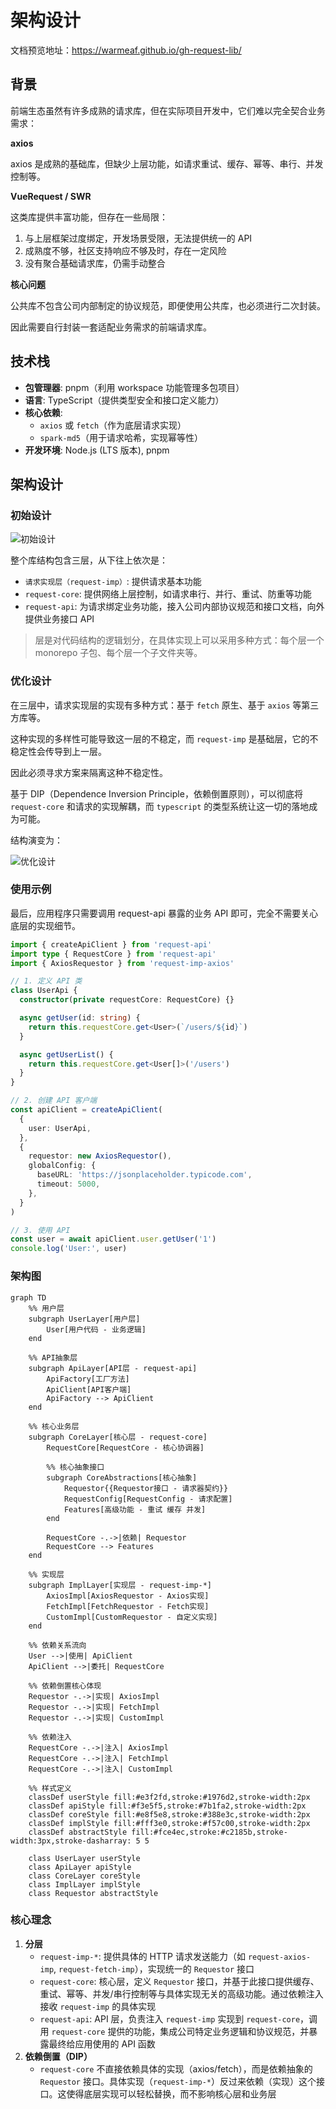 # 架构设计

文档预览地址：https://warmeaf.github.io/gh-request-lib/

## 背景

前端生态虽然有许多成熟的请求库，但在实际项目开发中，它们难以完全契合业务需求：

**axios**

axios 是成熟的基础库，但缺少上层功能，如请求重试、缓存、幂等、串行、并发控制等。

**VueRequest / SWR**

这类库提供丰富功能，但存在一些局限：

1. 与上层框架过度绑定，开发场景受限，无法提供统一的 API
2. 成熟度不够，社区支持响应不够及时，存在一定风险
3. 没有聚合基础请求库，仍需手动整合

**核心问题**

公共库不包含公司内部制定的协议规范，即便使用公共库，也必须进行二次封装。

因此需要自行封装一套适配业务需求的前端请求库。

## 技术栈

- **包管理器**: pnpm（利用 workspace 功能管理多包项目）
- **语言**: TypeScript（提供类型安全和接口定义能力）
- **核心依赖**:
  - `axios` 或 `fetch`（作为底层请求实现）
  - `spark-md5`（用于请求哈希，实现幂等性）
- **开发环境**: Node.js (LTS 版本), pnpm

## 架构设计

### 初始设计

![初始设计](./assets/design01.png)

整个库结构包含三层，从下往上依次是：

- `请求实现层（request-imp）`: 提供请求基本功能
- `request-core`: 提供网络上层控制，如请求串行、并行、重试、防重等功能
- `request-api`: 为请求绑定业务功能，接入公司内部协议规范和接口文档，向外提供业务接口 API

> 层是对代码结构的逻辑划分，在具体实现上可以采用多种方式：每个层一个 monorepo 子包、每个层一个子文件夹等。

### 优化设计

在三层中，请求实现层的实现有多种方式：基于 `fetch` 原生、基于 `axios` 等第三方库等。

这种实现的多样性可能导致这一层的不稳定，而 `request-imp` 是基础层，它的不稳定性会传导到上一层。

因此必须寻求方案来隔离这种不稳定性。

基于 DIP（Dependence Inversion Principle，依赖倒置原则），可以彻底将 `request-core` 和请求的实现解耦，而 `typescript` 的类型系统让这一切的落地成为可能。

结构演变为：

![优化设计](./assets/design02.png)

### 使用示例

最后，应用程序只需要调用 request-api 暴露的业务 API 即可，完全不需要关心底层的实现细节。

```typescript
import { createApiClient } from 'request-api'
import type { RequestCore } from 'request-api'
import { AxiosRequestor } from 'request-imp-axios'

// 1. 定义 API 类
class UserApi {
  constructor(private requestCore: RequestCore) {}

  async getUser(id: string) {
    return this.requestCore.get<User>(`/users/${id}`)
  }

  async getUserList() {
    return this.requestCore.get<User[]>('/users')
  }
}

// 2. 创建 API 客户端
const apiClient = createApiClient(
  {
    user: UserApi,
  },
  {
    requestor: new AxiosRequestor(),
    globalConfig: {
      baseURL: 'https://jsonplaceholder.typicode.com',
      timeout: 5000,
    },
  }
)

// 3. 使用 API
const user = await apiClient.user.getUser('1')
console.log('User:', user)
```

### 架构图

```mermaid
graph TD
    %% 用户层
    subgraph UserLayer[用户层]
        User[用户代码 - 业务逻辑]
    end

    %% API抽象层
    subgraph ApiLayer[API层 - request-api]
        ApiFactory[工厂方法]
        ApiClient[API客户端]
        ApiFactory --> ApiClient
    end

    %% 核心业务层
    subgraph CoreLayer[核心层 - request-core]
        RequestCore[RequestCore - 核心协调器]

        %% 核心抽象接口
        subgraph CoreAbstractions[核心抽象]
            Requestor{{Requestor接口 - 请求器契约}}
            RequestConfig[RequestConfig - 请求配置]
            Features[高级功能 - 重试 缓存 并发]
        end

        RequestCore -.->|依赖| Requestor
        RequestCore --> Features
    end

    %% 实现层
    subgraph ImplLayer[实现层 - request-imp-*]
        AxiosImpl[AxiosRequestor - Axios实现]
        FetchImpl[FetchRequestor - Fetch实现]
        CustomImpl[CustomRequestor - 自定义实现]
    end

    %% 依赖关系流向
    User -->|使用| ApiClient
    ApiClient -->|委托| RequestCore

    %% 依赖倒置核心体现
    Requestor -.->|实现| AxiosImpl
    Requestor -.->|实现| FetchImpl
    Requestor -.->|实现| CustomImpl

    %% 依赖注入
    RequestCore -.->|注入| AxiosImpl
    RequestCore -.->|注入| FetchImpl
    RequestCore -.->|注入| CustomImpl

    %% 样式定义
    classDef userStyle fill:#e3f2fd,stroke:#1976d2,stroke-width:2px
    classDef apiStyle fill:#f3e5f5,stroke:#7b1fa2,stroke-width:2px
    classDef coreStyle fill:#e8f5e8,stroke:#388e3c,stroke-width:2px
    classDef implStyle fill:#fff3e0,stroke:#f57c00,stroke-width:2px
    classDef abstractStyle fill:#fce4ec,stroke:#c2185b,stroke-width:3px,stroke-dasharray: 5 5

    class UserLayer userStyle
    class ApiLayer apiStyle
    class CoreLayer coreStyle
    class ImplLayer implStyle
    class Requestor abstractStyle
```

### 核心理念

1. **分层**
   - `request-imp-*`: 提供具体的 HTTP 请求发送能力（如 `request-axios-imp`, `request-fetch-imp`），实现统一的 `Requestor` 接口
   - `request-core`: 核心层，定义 `Requestor` 接口，并基于此接口提供缓存、重试、幂等、并发/串行控制等与具体实现无关的高级功能。通过依赖注入接收 `request-imp` 的具体实现
   - `request-api`: API 层，负责注入 `request-imp` 实现到 `request-core`，调用 `request-core` 提供的功能，集成公司特定业务逻辑和协议规范，并暴露最终给应用使用的 API 函数
2. **依赖倒置（DIP）**
   - `request-core` 不直接依赖具体的实现（axios/fetch），而是依赖抽象的 `Requestor` 接口。具体实现（`request-imp-*`）反过来依赖（实现）这个接口。这使得底层实现可以轻松替换，而不影响核心层和业务层
